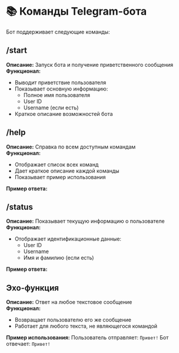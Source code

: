 # 📚 Команды Telegram-бота

Бот поддерживает следующие команды:

## /start
**Описание:** Запуск бота и получение приветственного сообщения  
**Функционал:**
- Выводит приветствие пользователя
- Показывает основную информацию:
  - Полное имя пользователя
  - User ID
  - Username (если есть)
- Краткое описание возможностей бота


## /help
**Описание:** Справка по всем доступным командам  
**Функционал:**
- Отображает список всех команд
- Дает краткое описание каждой команды
- Показывает пример использования

**Пример ответа:**



## /status
**Описание:** Показывает текущую информацию о пользователе  
**Функционал:**
- Отображает идентификационные данные:
  - User ID
  - Username
  - Имя и фамилию (если есть)

**Пример ответа:**


## Эхо-функция
**Описание:** Ответ на любое текстовое сообщение  
**Функционал:**
- Возвращает пользователю его же сообщение
- Работает для любого текста, не являющегося командой

**Пример использования:**
Пользователь отправляет: `Привет!`
Бот отвечает: `Привет!`
